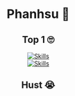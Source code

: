<h1 align="center">Phanhsu 🐰</h1>

<h2 align="center">Top 1 🙄</h2>

<p align="center">
  <a href="https://skillicons.dev">
    <img src="https://skillicons.dev/icons?i=cpp,html,css,tailwind,js,ts,react,git" alt="Skills">
  </a><br>
  <a href="https://skillicons.dev">
    <img src="https://skillicons.dev/icons?i=mysql,express,nestjs,nextjs,nodejs,npm,docker,py" alt="Skills">
  </a><br>
</p>

<h2 align="center">Hust 😭</h2>

<p align="center">
  <a href="">
    <img src="https://media.giphy.com/media/cKsXjwNQxtVncNBTey/giphy.gif?cid=ecf05e47urbl30phtc837udjmg21yff76tl156pu0i3rswbw&ep=v1_gifs_search&rid=giphy.gif&ct=g" alt="">
  </a>
</p>
